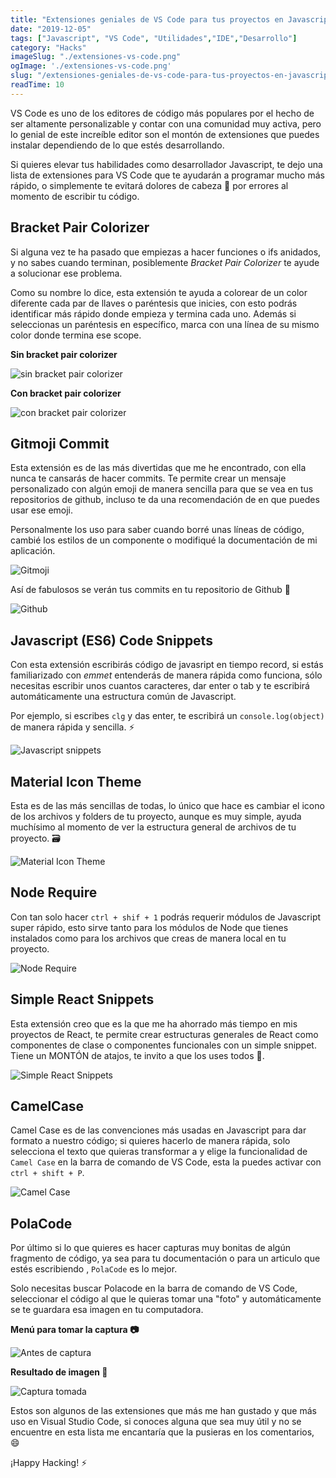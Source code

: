 ```yaml
---
title: "Extensiones geniales de VS Code para tus proyectos en Javascript"
date: "2019-12-05"
tags: ["Javascript", "VS Code", "Utilidades","IDE","Desarrollo"]
category: "Hacks"
imageSlug: "./extensiones-vs-code.png"
ogImage: './extensiones-vs-code.png'
slug: "/extensiones-geniales-de-vs-code-para-tus-proyectos-en-javascript"
readTime: 10
---
```


VS Code es uno de los editores de código más populares por el hecho de ser altamente personalizable y contar con una comunidad muy activa, pero lo genial de este increíble editor son el montón de extensiones que puedes instalar dependiendo de lo que estés desarrollando.

Si quieres elevar tus habilidades como desarrollador Javascript, te dejo una lista de extensiones para VS Code que te ayudarán a programar mucho más rápido, o simplemente te evitará dolores de cabeza 🤯 por errores al momento de escribir tu código.

## Bracket Pair Colorizer

Si alguna vez te ha pasado que empiezas a hacer funciones o ifs anidados, y no sabes cuando terminan, posiblemente *Bracket Pair Colorizer* te ayude a solucionar ese problema. 

Como su nombre lo dice, esta extensión te ayuda a colorear de un color diferente cada par de llaves o paréntesis que inicies, con esto podrás identificar más rápido donde empieza y termina cada uno. Además si seleccionas un paréntesis en específico, marca con una línea de su mismo color donde termina ese scope.

**Sin bracket pair colorizer**

![sin bracket pair colorizer](https://imagizer.imageshack.com/img924/605/PxAVS2.png)
 
**Con bracket pair colorizer**

![con bracket pair colorizer](https://imagizer.imageshack.com/img924/7253/smhxjn.png)

## Gitmoji Commit
Esta extensión es de las más divertidas que me he encontrado, con ella nunca te cansarás de hacer commits. Te permite crear un mensaje personalizado con algún emoji de manera sencilla para que se vea en tus repositorios de github, incluso te da una recomendación de en que puedes usar ese emoji. 

Personalmente los uso para saber cuando borré unas líneas de código, cambié los estilos de un componente o modifiqué la documentación de mi aplicación. 

 ![Gitmoji](https://imagizer.imageshack.com/img921/2831/OunyJV.png) 

Así de fabulosos se verán tus commits en tu repositorio de Github 💅

![Github](https://imagizer.imageshack.com/img924/7055/8LlrOq.png)

## Javascript (ES6) Code Snippets

Con esta extensión escribirás código de javasript en tiempo record, si estás familiarizado con *emmet* entenderás de manera rápida como funciona, sólo necesitas escribir unos cuantos caracteres, dar enter o tab y te escribirá automáticamente una estructura común de Javascript. 

Por ejemplo, si escribes `clg` y das enter, te escribirá un `console.log(object)` de manera rápida y sencilla. ⚡

![Javascript snippets](https://imagizer.imageshack.com/img921/4372/cxvM7d.gif) 
  

## Material Icon Theme

Esta es de las más sencillas de todas, lo único que hace es cambiar el icono de los archivos y folders de tu proyecto, aunque es muy simple, ayuda muchísimo al momento de ver la estructura general de archivos de tu proyecto. 🗃

![Material Icon Theme](https://imagizer.imageshack.com/img921/1576/PmREnT.png)


## Node Require

Con tan solo hacer `ctrl + shif + 1` podrás requerir módulos de Javascript super rápido, esto sirve tanto para los módulos de Node que tienes instalados como para los archivos que creas de manera local en tu proyecto.

![Node Require](https://raw.githubusercontent.com/tgreen7/vscode_extension_node_require/master/resources/images/nodeRequire.gif)
 

## Simple React Snippets

Esta extensión creo que es la que me ha ahorrado más tiempo en mis proyectos de React, te permite crear estructuras generales de React como componentes de clase o componentes funcionales con un simple snippet. Tiene un MONTÓN de atajos, te invito a que los uses todos 💪. 

![Simple React Snippets](https://imagizer.imageshack.com/img921/6864/2xWTzl.gif)


## CamelCase

Camel Case es de las convenciones más usadas en Javascript para dar formato a nuestro código; si quieres hacerlo de manera rápida, solo selecciona el texto que quieras transformar a y elige la funcionalidad de `Camel Case` en la barra de comando de VS Code, esta la puedes activar con `ctrl + shift + P`.

![Camel Case](https://imagizer.imageshack.com/img921/7057/8eMUk4.gif)

## PolaCode 

Por último si lo que quieres es hacer capturas muy bonitas de algún fragmento de código, ya sea para tu documentación o para un articulo que estés escribiendo , `PolaCode` es lo mejor. 

Solo necesitas buscar Polacode en la barra de comando de VS Code, seleccionar el código al que le quieras tomar una "foto" y automáticamente se te guardara esa imagen en tu computadora.

**Menú para tomar la captura 📷**

![Antes de captura](https://imagizer.imageshack.com/img923/8707/AyHBOc.png)

**Resultado de imagen 📸**

![Captura tomada](https://imagizer.imageshack.com/img921/4319/TNSGNd.png)

Estos son algunos de las extensiones que más me han gustado y que más uso en Visual Studio Code, si conoces alguna que sea muy útil y no se encuentre en esta lista me encantaría que la pusieras en los comentarios, 😄

¡Happy Hacking! ⚡